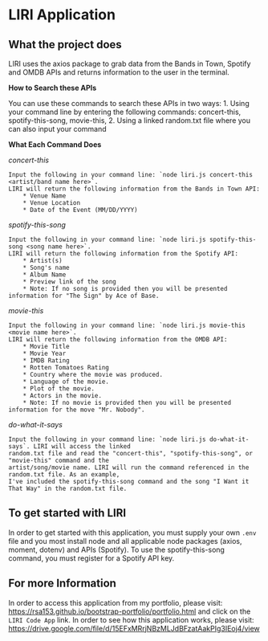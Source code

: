 # **LIRI Application**

## **What the project does**
LIRI uses the axios package to grab data from the Bands in Town, Spotify and OMDB APIs and returns information to the user in the terminal.

**How to Search these APIs**

 You can use these commands to search these APIs in two ways:
    1. Using your command line by entering the following commands: concert-this, spotify-this-song, movie-this,
    2. Using a linked random.txt file where you can also input your command

**What Each Command Does**

*concert-this*

    Input the following in your command line: `node liri.js concert-this <artist/band name here>`. 
    LIRI will return the following information from the Bands in Town API:
        * Venue Name
        * Venue Location
        * Date of the Event (MM/DD/YYYY)

*spotify-this-song*

    Input the following in your command line: `node liri.js spotify-this-song <song name here>`. 
    LIRI will return the following information from the Spotify API:
        * Artist(s)
        * Song's name
        * Album Name
        * Preview link of the song
        * Note: If no song is provided then you will be presented information for "The Sign" by Ace of Base.

*movie-this*

    Input the following in your command line: `node liri.js movie-this <movie name here>`. 
    LIRI will return the following information from the OMDB API:
        * Movie Title
        * Movie Year
        * IMDB Rating
        * Rotten Tomatoes Rating
        * Country where the movie was produced.
        * Language of the movie.
        * Plot of the movie.
        * Actors in the movie.
        * Note: If no movie is provided then you will be presented information for the move "Mr. Nobody".

*do-what-it-says*

    Input the following in your command line: `node liri.js do-what-it-says`. LIRI will access the linked 
    random.txt file and read the "concert-this", "spotify-this-song", or "movie-this" command and the 
    artist/song/movie name. LIRI will run the command referenced in the random.txt file. As an example, 
    I've included the spotify-this-song command and the song "I Want it That Way" in the random.txt file.

## **To get started with LIRI**
 In order to get started with this application, you must supply your own `.env` file and you most install node and all applicable node packages (axios, moment, dotenv) and APIs (Spotify). To use the spotify-this-song command, you must register for a Spotify API key. 

## **For more Information**
In order to access this application from my portfolio, please visit: https://rsa153.github.io/bootstrap-portfolio/portfolio.html and click on the `LIRI Code App` link.
In order to see how this application works, please visit: https://drive.google.com/file/d/15EFxMRrjNBzMLJdBFzatAakPIg3IEoj4/view
